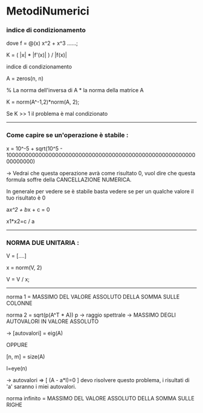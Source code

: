 # MetodiNumerici

<h3> indice di condizionamento </h3>
  
dove f = @(x) x^2 + x^3 ......;
  
K = ( |x| * |f'(x)| ) / |f(x)|

indice di condizionamento <Matrice>

  A = zeros(n, n)

  % La norma dell'inversa di A * la norma della matrice A

  K = norm(A^-1,2)*norm(A, 2);


  Se K >> 1 il problema è mal condizionato

  ------------

  <h3> Come capire se un'operazione è stabile : </h3> 

  x = 10^-5 + sqrt(10^5 - 10000000000000000000000000000000000000000000000000000000000000000)

  -> Vedrai che questa operazione avrà come risultato 0, vuol dire che questa formula soffre della CANCELLAZIONE NUMERICA.
  
  In generale per vedere se è stabile basta vedere se per un qualche valore il tuo risultato è 0
  
  
  a*x^2 + b*x + c = 0
  
  x1*x2=c / a
  
  --------------
  
  <h3> NORMA DUE UNITARIA : </h3>
  
 V = [....]
  
 x = norm(V, 2)
  
 V = V / x;
  
  
 -------------
  
  norma 1 = MASSIMO DEL VALORE ASSOLUTO DELLA SOMMA SULLE COLONNE
  
  norma 2 = sqrt(p(A^T * A)) p -> raggio spettrale -> MASSIMO DEGLI AUTOVALORI IN VALORE ASSOLUTO 
  
  -> [autovalori] = eig(A)
  
  OPPURE 
  
  [n, m] = size(A)
  
  I=eye(n)
  
  -> autovalori => 
         [ (A - a*I)=0 ] devo risolvere questo problema, i risultati di 'a' saranno i miei autovalori.
    

  norma infinito = MASSIMO DEL VALORE ASSOLUTO DELLA SOMMA SULLE RIGHE













